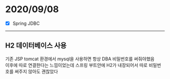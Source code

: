 # 2020/09/08
- [x] Spring JDBC
---------------------------------
## H2 데이터베이스 사용
기존 JSP tomcat 환경에서 mysql을 사용하면 항상 DBA 비밀번호를 써줘야했음<br/>
이후에 따로 연결한다는 느낌이었는데 스프링 부트안에 H2가 내장되어서 따로 비밀번호를 써주지 않아도 괜찮았다<br/>


